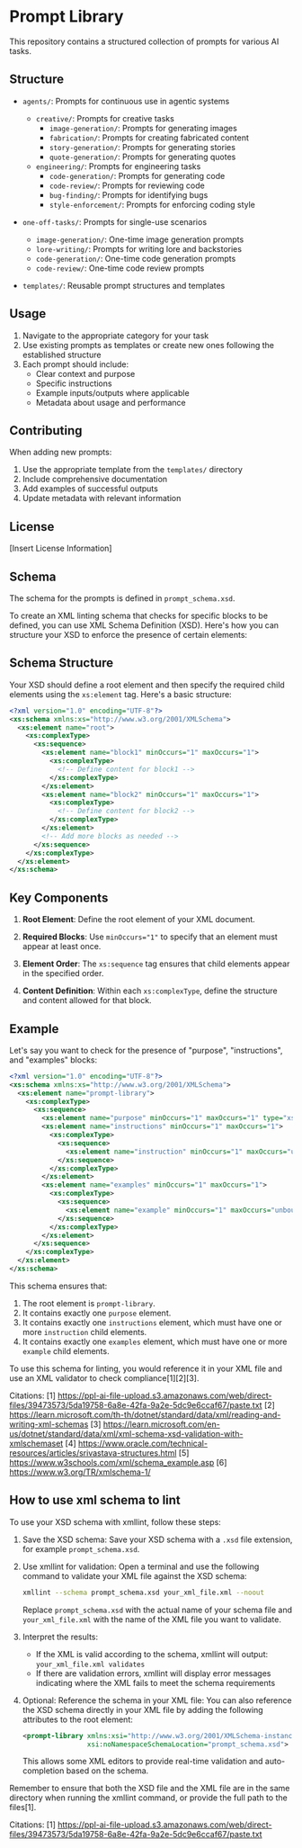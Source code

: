 # Prompt Library

This repository contains a structured collection of prompts for various AI tasks.

## Structure

- `agents/`: Prompts for continuous use in agentic systems
  - `creative/`: Prompts for creative tasks
    - `image-generation/`: Prompts for generating images
    - `fabrication/`: Prompts for creating fabricated content
    - `story-generation/`: Prompts for generating stories
    - `quote-generation/`: Prompts for generating quotes
  - `engineering/`: Prompts for engineering tasks
    - `code-generation/`: Prompts for generating code
    - `code-review/`: Prompts for reviewing code
    - `bug-finding/`: Prompts for identifying bugs
    - `style-enforcement/`: Prompts for enforcing coding style

- `one-off-tasks/`: Prompts for single-use scenarios
  - `image-generation/`: One-time image generation prompts
  - `lore-writing/`: Prompts for writing lore and backstories
  - `code-generation/`: One-time code generation prompts
  - `code-review/`: One-time code review prompts

- `templates/`: Reusable prompt structures and templates

## Usage

1. Navigate to the appropriate category for your task
2. Use existing prompts as templates or create new ones following the established structure
3. Each prompt should include:
   - Clear context and purpose
   - Specific instructions
   - Example inputs/outputs where applicable
   - Metadata about usage and performance

## Contributing

When adding new prompts:
1. Use the appropriate template from the `templates/` directory
2. Include comprehensive documentation
3. Add examples of successful outputs
4. Update metadata with relevant information

## License

[Insert License Information]


## Schema

The schema for the prompts is defined in `prompt_schema.xsd`.


To create an XML linting schema that checks for specific blocks to be defined, you can use XML Schema Definition (XSD). Here's how you can structure your XSD to enforce the presence of certain elements:

## Schema Structure

Your XSD should define a root element and then specify the required child elements using the `xs:element` tag. Here's a basic structure:

```xml
<?xml version="1.0" encoding="UTF-8"?>
<xs:schema xmlns:xs="http://www.w3.org/2001/XMLSchema">
  <xs:element name="root">
    <xs:complexType>
      <xs:sequence>
        <xs:element name="block1" minOccurs="1" maxOccurs="1">
          <xs:complexType>
            <!-- Define content for block1 -->
          </xs:complexType>
        </xs:element>
        <xs:element name="block2" minOccurs="1" maxOccurs="1">
          <xs:complexType>
            <!-- Define content for block2 -->
          </xs:complexType>
        </xs:element>
        <!-- Add more blocks as needed -->
      </xs:sequence>
    </xs:complexType>
  </xs:element>
</xs:schema>
```

## Key Components

1. **Root Element**: Define the root element of your XML document.

2. **Required Blocks**: Use `minOccurs="1"` to specify that an element must appear at least once.

3. **Element Order**: The `xs:sequence` tag ensures that child elements appear in the specified order.

4. **Content Definition**: Within each `xs:complexType`, define the structure and content allowed for that block.

## Example

Let's say you want to check for the presence of "purpose", "instructions", and "examples" blocks:

```xml
<?xml version="1.0" encoding="UTF-8"?>
<xs:schema xmlns:xs="http://www.w3.org/2001/XMLSchema">
  <xs:element name="prompt-library">
    <xs:complexType>
      <xs:sequence>
        <xs:element name="purpose" minOccurs="1" maxOccurs="1" type="xs:string"/>
        <xs:element name="instructions" minOccurs="1" maxOccurs="1">
          <xs:complexType>
            <xs:sequence>
              <xs:element name="instruction" minOccurs="1" maxOccurs="unbounded" type="xs:string"/>
            </xs:sequence>
          </xs:complexType>
        </xs:element>
        <xs:element name="examples" minOccurs="1" maxOccurs="1">
          <xs:complexType>
            <xs:sequence>
              <xs:element name="example" minOccurs="1" maxOccurs="unbounded" type="xs:string"/>
            </xs:sequence>
          </xs:complexType>
        </xs:element>
      </xs:sequence>
    </xs:complexType>
  </xs:element>
</xs:schema>
```

This schema ensures that:

1. The root element is `prompt-library`.
2. It contains exactly one `purpose` element.
3. It contains exactly one `instructions` element, which must have one or more `instruction` child elements.
4. It contains exactly one `examples` element, which must have one or more `example` child elements.

To use this schema for linting, you would reference it in your XML file and use an XML validator to check compliance[1][2][3].

Citations:
[1] https://ppl-ai-file-upload.s3.amazonaws.com/web/direct-files/39473573/5da19758-6a8e-42fa-9a2e-5dc9e6ccaf67/paste.txt
[2] https://learn.microsoft.com/th-th/dotnet/standard/data/xml/reading-and-writing-xml-schemas
[3] https://learn.microsoft.com/en-us/dotnet/standard/data/xml/xml-schema-xsd-validation-with-xmlschemaset
[4] https://www.oracle.com/technical-resources/articles/srivastava-structures.html
[5] https://www.w3schools.com/xml/schema_example.asp
[6] https://www.w3.org/TR/xmlschema-1/


## How to use xml schema to lint

To use your XSD schema with xmllint, follow these steps:

1. Save the XSD schema:
   Save your XSD schema with a `.xsd` file extension, for example `prompt_schema.xsd`.

2. Use xmllint for validation:
   Open a terminal and use the following command to validate your XML file against the XSD schema:

   ```bash
   xmllint --schema prompt_schema.xsd your_xml_file.xml --noout
   ```

   Replace `prompt_schema.xsd` with the actual name of your schema file and `your_xml_file.xml` with the name of the XML file you want to validate.

3. Interpret the results:
   - If the XML is valid according to the schema, xmllint will output: `your_xml_file.xml validates`
   - If there are validation errors, xmllint will display error messages indicating where the XML fails to meet the schema requirements

4. Optional: Reference the schema in your XML file:
   You can also reference the XSD schema directly in your XML file by adding the following attributes to the root element:

   ```xml
   <prompt-library xmlns:xsi="http://www.w3.org/2001/XMLSchema-instance"
                   xsi:noNamespaceSchemaLocation="prompt_schema.xsd">
   ```

   This allows some XML editors to provide real-time validation and auto-completion based on the schema.

Remember to ensure that both the XSD file and the XML file are in the same directory when running the xmllint command, or provide the full path to the files[1].

Citations:
[1] https://ppl-ai-file-upload.s3.amazonaws.com/web/direct-files/39473573/5da19758-6a8e-42fa-9a2e-5dc9e6ccaf67/paste.txt
